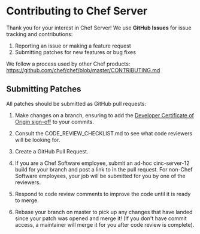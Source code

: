 # Contributing to Chef Server

Thank you for your interest in Chef Server!  We use **GitHub Issues**
for issue tracking and contributions:

1. Reporting an issue or making a feature request
2. Submitting patches for new features or bug fixes

We follow a process used by other Chef
products: <https://github.com/chef/chef/blob/master/CONTRIBUTING.md>

## Submitting Patches

All patches should be submitted as GitHub pull requests:

1. Make changes on a branch, ensuring to add the [Developer Certificate
   of Origin sign-off](https://github.com/chef/chef/blob/master/CONTRIBUTING.md#developer-certification-of-origin-dco) to your commits.

2. Consult the CODE_REVIEW_CHECKLIST.md to see what code reviewers
   will be looking for.

3. Create a GitHub Pull Request.

4. If you are a Chef Software employee, submit an ad-hoc
   cinc-server-12 build for your branch and post a link to in the pull
   request. For non-Chef Software employees, your job will be
   submitted for you by one of the reviewers.

5. Respond to code review comments to improve the code until it is
   ready to merge.

5. Rebase your branch on master to pick up any changes that have
   landed since your patch was opened and merge it!  (If you don't
   have commit access, a maintainer will merge it for you after code
   review is complete).

